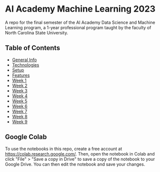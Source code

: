 # AI Academy Machine Learning 2023
A repo for the final semester of the AI Academy Data Science and Machine Learning program, a 1-year professional program taught by the faculty of North Carolina State University.

## Table of Contents
* [General Info](#general-info)
* [Technologies](#technologies)
* [Setup](#setup)
* [Features](#features)
* [Week 1](#week-1)
* [Week 2](#week-2)
* [Week 3](#week-3)
* [Week 4](#week-4)
* [Week 5](#week-5)
* [Week 6](#week-6)
* [Week 7](#week-7)
* [Week 8](#week-8)
* [Week 9](#week-9)

## Google Colab
To use the notebooks in this repo, create a free account at https://colab.research.google.com/. Then, open the notebook in Colab and click "File" > "Save a copy in Drive" to save a copy of the notebook to your Google Drive. You can then edit the notebook and save your changes.
